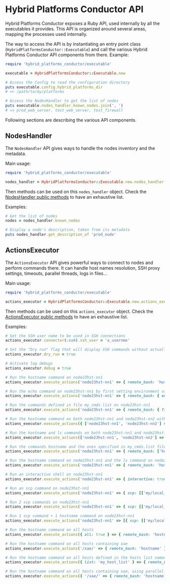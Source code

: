 # Hybrid Platforms Conductor API

Hybrid Platforms Conductor exposes a Ruby API, used internally by all the executables it provides.
This API is organized around several areas, mapping the processes used internally.

The way to access the API is by instantiating an entry point class (`HybridPlatformsConductor::Executable`) and call the various Hybrid Platforms Conductor API components from there.
Example:
```ruby
require 'hybrid_platforms_conductor/executable'

executable = HybridPlatformsConductor::Executable.new

# Access the Config to read the configuration directory
puts executable.config.hybrid_platforms_dir
# => /path/to/my/platforms

# Access the NodesHandler to get the list of nodes
puts executable.nodes_handler.known_nodes.join(', ')
# => prod_web_server, test_web_server, test_firewall
```

Following sections are describing the various API components.

## NodesHandler

The `NodesHandler` API gives ways to handle the nodes inventory and the metadata.

Main usage:
```ruby
require 'hybrid_platforms_conductor/executable'

nodes_handler = HybridPlatformsConductor::Executable.new.nodes_handler
```

Then methods can be used on this `nodes_handler` object.
Check the [NodesHandler public methods](../lib/hybrid_platforms_conductor/nodes_handler.rb) to have an exhaustive list.

Examples:
```ruby
# Get the list of nodes
nodes = nodes_handler.known_nodes

# Display a node's description, taken from its metadata
puts nodes_handler.get_description_of 'prod_node'
```

## ActionsExecutor

The `ActionsExecutor` API gives powerful ways to connect to nodes and perform commands there.
It can handle host names resolution, SSH proxy settings, timeouts, parallel threads, logs in files...

Main usage:
```ruby
require 'hybrid_platforms_conductor/executable'

actions_executor = HybridPlatformsConductor::Executable.new.actions_executor
```

Then methods can be used on this `actions_executor` object.
Check the [ActionsExecutor public methods](../lib/hybrid_platforms_conductor/actions_executor.rb) to have an exhaustive list.

Examples:
```ruby
# Set the SSH user name to be used in SSH connections
actions_executor.connector(:ssh).ssh_user = 'a_usernme'

# Set the "Dry run" flag that will display SSH commands without actually executing them
actions_executor.dry_run = true

# Activate log debugs
actions_executor.debug = true

# Run the hostname command on node23hst-nn1
actions_executor.execute_actions('node23hst-nn1' => { remote_bash: 'hostname' })

# Run the echo command on node23hst-nn1 by first setting environment variables
actions_executor.execute_actions('node23hst-nn1' => { remote_bash: { env: { 'MY_ENV' => 'value' }, commands: 'echo "${MY_ENV}"' } })

# Run the commands defined in file my_cmds.list on node23hst-nn1
actions_executor.execute_actions('node23hst-nn1' => { remote_bash: { file: 'my_cmds.list' } })

# Run the hostname command on both node23hst-nn1 and node23hst-nn2 with timeout of 5 seconds
actions_executor.execute_actions({ ['node23hst-nn1', 'node23hst-nn2'] => { remote_bash: 'hostname' } }, timeout: 5)

# Run the hostname and ls commands on both node23hst-nn1 and node23hst-nn2
actions_executor.execute_actions(['node23hst-nn1', 'node23hst-nn2'] => { remote_bash: ['hostname', 'ls'] })

# Run the commands hostname and the ones specified in my_cmds.list file on node23hst-nn1
actions_executor.execute_actions('node23hst-nn1' => { remote_bash: ['hostname', { file: 'my_cmds.list' }] })

# Run the hostname command on node23hst-nn1 and the ls command on node23hst-nn2
actions_executor.execute_actions('node23hst-nn1' => { remote_bash: 'hostname' }, 'node23hst-nn2' => { remote_bash: 'ls' } )

# Run an interactive shell on node23hst-nn1
actions_executor.execute_actions('node23hst-nn1' => { interactive: true })

# Run an scp command on node23hst-nn1
actions_executor.execute_actions('node23hst-nn1' => { scp: [['my/local_file', 'my/remote_file']] })

# Run 2 scp commands on node23hst-nn1
actions_executor.execute_actions('node23hst-nn1' => { scp: [['my/local_file1', 'my/remote_file1'], ['my/local_file2', 'my/remote_file2']] })

# Run 1 scp command + 1 hostname command on node23hst-nn1
actions_executor.execute_actions('node23hst-nn1' => [{ scp: [['my/local_file', 'my/remote_file']] }, { remote_bash: 'hostname'}])

# Run the hostname command on all hosts
actions_executor.execute_actions({ all: true } => { remote_bash: 'hostname' })

# Run the hostname command on all hosts containing xae
actions_executor.execute_actions('/xae/' => { remote_bash: 'hostname' })

# Run the hostname command on all hosts defined in the hosts list named my_host_list (file present in hosts_lists/my_host_list)
actions_executor.execute_actions({ list: 'my_host_list' } => { remote_bash: 'hostname' })

# Run the hostname command on all hosts containing xae, using parallel execution (log files will be output in run_logs/*.stdout)
actions_executor.execute_actions({ '/xae/' => { remote_bash: 'hostname' } }, concurrent: true)
```
